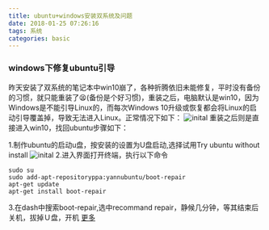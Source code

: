 ```yaml
---
title: ubuntu+windows安装双系统及问题
date: 2018-01-25 07:26:16
tags: 系统
categories: basic
---
```

### windows下修复ubuntu引导
  昨天安装了双系统的笔记本中win10崩了，各种折腾依旧未能修复，平时没有备份的习惯，就只能重装了:tired_face:(备份是个好习惯)，重装之后，电脑默认是win10，因为Windows是不能引导Linux的，而每次Windows 10升级或恢复都会将Linux的启动引导覆盖掉，导致无法进入Linux。正常情况下如下：
![inital](https://raw.githubusercontent.com/Vaniot-s/picture/master/system/ubuntu%2Bwindows/inital.PNG)
重装之后则是直接进入win10，找回ubuntu步骤如下：

1.制作ubuntu的启动u盘，按安装的设置为U盘启动,选择试用Try ubuntu without install
![inital](https://raw.githubusercontent.com/Vaniot-s/picture/master/system/ubuntu%2Bwindows/usb.PNG)
2.进入界面打开终端，执行以下命令
```
sudo su
sudo add-apt-repositoryppa:yannubuntu/boot-repair
apt-get update
apt-get install boot-repair
```
3.在dash中搜索boot-repair,选中recommand repair，静候几分钟，等其结束后关机，拔掉Ｕ盘，开机
[更多](http://www.linuxidc.com/Linux/2017-11/148278.htm)